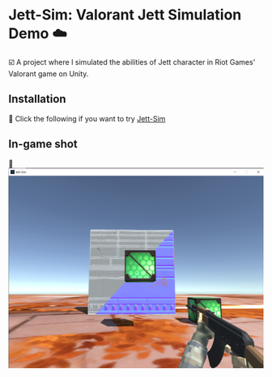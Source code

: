 # Jett-Sim: Valorant Jett Simulation Demo ☁️ 

☑️ A project where I simulated the abilities of Jett character in Riot Games' Valorant game on Unity.

## Installation

💽 Click the following if you want to try [Jett-Sim](https://ercealtun.itch.io/jett-sim)

## In-game shot

📸 <img src="/JettDemo/Assets/Images/screenshot.png">
